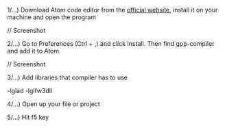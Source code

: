 1/...) Download Atom code editor from the [official website](https://atom.io/), install it on your machine and open the program

// Screenshot

2/...) Go to Preferences (Ctrl + ,) and click Install. Then find gpp-compiler and add it to Atom. 

// Screenshot 

3/...) Add libraries that compiler has to use 

-lglad -lglfw3dll


4/...) Open up your file or project  

5/...) Hit f5 key 
